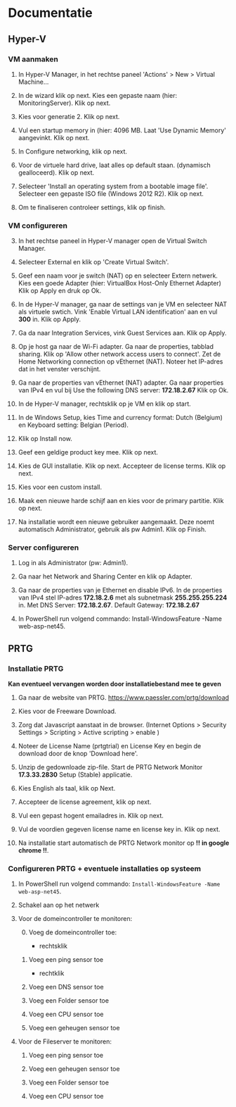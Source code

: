 # Documentatie

## Hyper-V

### VM aanmaken

1. In Hyper-V Manager, in het rechtse paneel 'Actions' > New > Virtual Machine...

2. In de wizard klik op next. Kies een gepaste naam (hier: MonitoringServer).
Klik op next.

3. Kies voor generatie 2. Klik op next.

4. Vul een startup memory in (hier: 4096 MB. Laat 'Use Dynamic Memory' aangevinkt. Klik op next.

5. In Configure networking, klik op next.

6. Voor de virtuele hard drive, laat alles op default staan. (dynamisch gealloceerd). Klik op next.

7. Selecteer 'Install an operating system from a bootable image file'. Selecteer een gepaste ISO file (Windows 2012 R2). Klik op next.

8. Om te finaliseren controleer settings, klik op finish.

### VM configureren

3. In het rechtse paneel in Hyper-V manager open de Virtual Switch Manager.

4. Selecteer External en klik op 'Create Virtual Switch'.

5. Geef een naam voor je switch (NAT) op en selecteer Extern netwerk.
Kies een goede Adapter (hier: VirtualBox Host-Only Ethernet Adapter) Klik op Apply en druk op Ok.

1. In de Hyper-V manager, ga naar de settings van je VM en selecteer NAT als virtuele swtich. Vink 'Enable Virtual LAN identification' aan en vul **300** in.
Klik op Apply.

2. Ga da naar Integration Services, vink Guest Services aan. Klik op Apply.

8. Op je host ga naar de Wi-Fi adapter. Ga naar de properties, tabblad sharing. Klik op 'Allow other network access users to connect'. Zet de Home Networking connection op vEthernet (NAT).
Noteer het IP-adres dat in het venster verschijnt.

9. Ga naar de properties van vEthernet (NAT) adapter. Ga naar properties van IPv4 en vul bij Use the following DNS server: **172.18.2.67** Klik op Ok.

10. In de Hyper-V manager, rechtsklik op je VM en klik op start.

11. In de Windows Setup, kies Time and currency format: Dutch (Belgium) en Keyboard setting: Belgian (Period).

12. Klik op Install now.

13. Geef een geldige product key mee. Klik op next.

14. Kies de GUI installatie. Klik op next. Accepteer de license terms. Klik op next.

15. Kies voor een custom install.

16. Maak een nieuwe harde schijf aan en kies voor de primary partitie. Klik op next.

17. Na installatie wordt een nieuwe gebruiker aangemaakt. Deze noemt automatisch Administrator, gebruik als pw Admin1. Klik op Finish.

### Server configureren

1. Log in als Administrator (pw: Admin1).

2. Ga naar het Network and Sharing Center en klik op Adapter.

3. Ga naar de properties van je Ethernet en disable IPv6. In de properties van IPv4 stel IP-adres **172.18.2.6** met als subnetmask **255.255.255.224** in. Met DNS Server: **172.18.2.67**.
Default Gateway: **172.18.2.67**

4. In PowerShell run volgend commando: Install-WindowsFeature -Name web-asp-net45.

## PRTG

### Installatie PRTG

**Kan eventueel vervangen worden door installatiebestand mee te geven**

1. Ga naar de website van PRTG. https://www.paessler.com/prtg/download

2. Kies voor de Freeware Download.

3. Zorg dat Javascript aanstaat in de browser. (Internet Options > Security Settings > Scripting > Active scripting > enable )

4. Noteer de License Name (prtgtrial) en License Key en begin de download door de knop 'Download here'.

5. Unzip de gedownloade zip-file. Start de PRTG Network Monitor **17.3.33.2830** Setup (Stable) applicatie.

6. Kies English als taal, klik op Next.

7. Accepteer de license agreement, klik op next.

8. Vul een gepast hogent emailadres in. Klik op next.

9. Vul de voordien gegeven license name en license key in. Klik op next.

10. Na installatie start automatisch de PRTG Network monitor op **!! in google chrome !!**.


### Configureren PRTG + eventuele installaties op systeem

1. In PowerShell run volgend commando: `Install-WindowsFeature -Name web-asp-net45`.

2. Schakel aan op het netwerk

3. Voor de domeincontroller te monitoren:
    
    0. Voeg de domeincontroller toe:
    
        * rechtsklik 

    1. Voeg een ping sensor toe
        
        * rechtklik
    
    2. Voeg een DNS sensor toe
    
    3. Voeg een Folder sensor toe
    
    4. Voeg een CPU sensor toe
    
    5. Voeg een geheugen sensor toe

4. Voor de Fileserver te monitoren:

    1. Voeg een ping sensor toe
    
    2. Voeg een geheugen sensor toe
    
    3. Voeg een Folder sensor toe
    
    4. Voeg een CPU sensor toe
    
    
    
